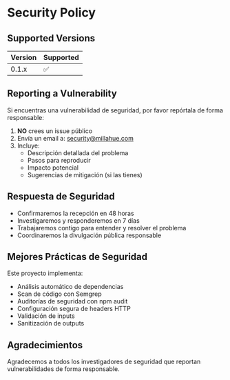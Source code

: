 # Security Policy

## Supported Versions

| Version | Supported          |
| ------- | ------------------ |
| 0.1.x   | :white_check_mark: |

## Reporting a Vulnerability

Si encuentras una vulnerabilidad de seguridad, por favor repórtala de forma responsable:

1. **NO** crees un issue público
2. Envía un email a: security@millahue.com
3. Incluye:
   - Descripción detallada del problema
   - Pasos para reproducir
   - Impacto potencial
   - Sugerencias de mitigación (si las tienes)

## Respuesta de Seguridad

- Confirmaremos la recepción en 48 horas
- Investigaremos y responderemos en 7 días
- Trabajaremos contigo para entender y resolver el problema
- Coordinaremos la divulgación pública responsable

## Mejores Prácticas de Seguridad

Este proyecto implementa:

- Análisis automático de dependencias
- Scan de código con Semgrep
- Auditorías de seguridad con npm audit
- Configuración segura de headers HTTP
- Validación de inputs
- Sanitización de outputs

## Agradecimientos

Agradecemos a todos los investigadores de seguridad que reportan vulnerabilidades de forma responsable.

